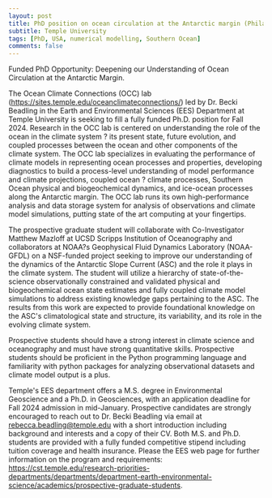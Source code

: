 ```yaml
---
layout: post
title: PhD position on ocean circulation at the Antarctic margin (Philadelphia, Pennsylvania)
subtitle: Temple University
tags: [PhD, USA, numerical modelling, Southern Ocean]
comments: false
---
```

Funded PhD Opportunity: Deepening our Understanding of Ocean Circulation at the Antarctic Margin.

The Ocean Climate Connections (OCC) lab (https://sites.temple.edu/oceanclimateconnections/) led by Dr. Becki Beadling in the Earth and Environmental Sciences (EES) Department at Temple University is seeking to fill a fully funded Ph.D. position for Fall 2024. Research in the OCC lab is centered on understanding the role of the ocean in the climate system ? its present state, future evolution, and coupled processes between the ocean and other components of the climate system. The OCC lab specializes in evaluating the performance of climate models in representing ocean processes and properties, developing diagnostics to build a process-level understanding of model performance and climate projections, coupled ocean ? climate processes, Southern Ocean physical and biogeochemical dynamics, and ice-ocean processes along the Antarctic margin. The OCC lab runs its own high-performance analysis and data storage system for analysis of observations and climate model simulations, putting state of the art computing at your fingertips.

The prospective graduate student will collaborate with Co-Investigator Matthew Mazloff at UCSD Scripps Institution of Oceanography and collaborators at NOAA?s Geophysical Fluid Dynamics Laboratory (NOAA-GFDL) on a NSF-funded project seeking to improve our understanding of the dynamics of the Antarctic Slope Current (ASC) and the role it plays in the climate system. The student will utilize a hierarchy of state-of-the-science observationally constrained and validated physical and biogeochemical ocean state estimates and fully coupled climate model simulations to address existing knowledge gaps pertaining to the ASC. The results from this work are expected to provide foundational knowledge on the ASC's climatological state and structure, its variability, and its role in the evolving climate system.

Prospective students should have a strong interest in climate science and oceanography and must have strong quantitative skills. Prospective students should be proficient in the Python programming language and familiarity with python packages for analyzing observational datasets and climate model output is a plus.

Temple's EES department offers a M.S. degree in Environmental Geoscience and a Ph.D. in Geosciences, with an application deadline for Fall 2024 admission in mid-January. Prospective candidates are strongly encouraged to reach out to Dr. Becki Beadling via email at rebecca.beadling@temple.edu with a short introduction including background and interests and a copy of their CV. Both M.S. and Ph.D. students are provided with a fully funded competitive stipend including tuition coverage and health insurance. Please the EES web page for further information on the program and requirements: https://cst.temple.edu/research-priorities-departments/departments/department-earth-environmental-science/academics/prospective-graduate-students.
